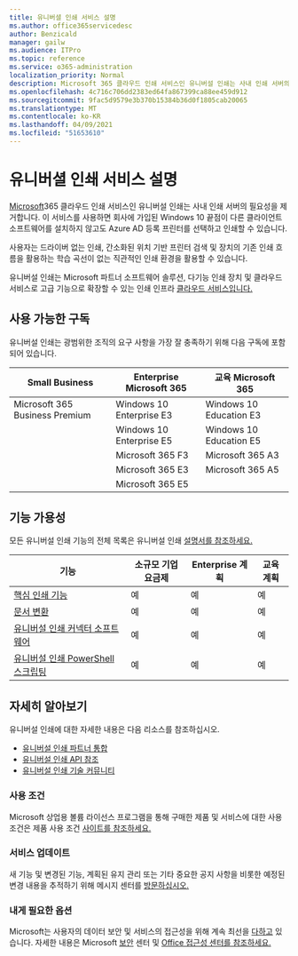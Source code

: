 ```yaml
---
title: 유니버셜 인쇄 서비스 설명
ms.author: office365servicedesc
author: Benzicald
manager: gailw
ms.audience: ITPro
ms.topic: reference
ms.service: o365-administration
localization_priority: Normal
description: Microsoft 365 클라우드 인쇄 서비스인 유니버설 인쇄는 사내 인쇄 서버의 필요성을 제거합니다.
ms.openlocfilehash: 4c716c706dd2383ed64fa867399ca88ee459d912
ms.sourcegitcommit: 9fac5d9579e3b370b15384b36d0f1805cab20065
ms.translationtype: MT
ms.contentlocale: ko-KR
ms.lasthandoff: 04/09/2021
ms.locfileid: "51653610"
---
```

# <a name="universal-print-service-description"></a>유니버셜 인쇄 서비스 설명

[Microsoft](https://www.microsoft.com/microsoft-365/windows/universal-print)365 클라우드 인쇄 서비스인 유니버설 인쇄는 사내 인쇄 서버의 필요성을 제거합니다. 이 서비스를 사용하면 회사에 가입된 Windows 10 끝점이 다른 클라이언트 소프트웨어를 설치하지 않고도 Azure AD 등록 프린터를 선택하고 인쇄할 수 있습니다.

사용자는 드라이버 없는 인쇄, 간소화된 위치 기반 프린터 검색 및 장치의 기존 인쇄 흐름을 활용하는 학습 곡선이 없는 직관적인 인쇄 환경을 활용할 수 있습니다.

유니버설 인쇄는 Microsoft 파트너 소프트웨어 솔루션, 다기능 인쇄 장치 및 클라우드 서비스로 고급 기능으로 확장할 수 있는 인쇄 인프라 [클라우드 서비스입니다.](/universal-print/fundamentals/universal-print-partner-integrations)

## <a name="available-subscriptions"></a>사용 가능한 구독

유니버설 인쇄는 광범위한 조직의 요구 사항을 가장 잘 충족하기 위해 다음 구독에 포함되어 있습니다.

| Small Business                 | Enterprise Microsoft 365     | 교육 Microsoft 365 |
|--------------------------------|------------------------------|-------------------------|
| Microsoft 365 Business Premium | Windows 10 Enterprise E3     | Windows 10 Education E3 |
|                                | Windows 10 Enterprise E5     | Windows 10 Education E5 |
|                                | Microsoft 365 F3             | Microsoft 365 A3        |
|                                | Microsoft 365 E3             | Microsoft 365 A5        |
|                                | Microsoft 365 E5             |                         |

## <a name="feature-availability"></a>기능 가용성

모든 유니버설 인쇄 기능의 전체 목록은 유니버설 인쇄 [설명서를 참조하세요.](/universal-print/)

| 기능                                  | 소규모 기업 요금제 | Enterprise 계획 | 교육 계획 |
|------------------------------------------|----------------------|------------------|-----------------|
| [핵심 인쇄 기능](/universal-print/)             | 예                  | 예              | 예             |
| [문서 변환](/universal-print/fundamentals/universal-print-document-conversion)                  | 예                  | 예              | 예             |
| [유니버설 인쇄 커넥터 소프트웨어](/universal-print/fundamentals/universal-print-connector-overview)   | 예                  | 예              | 예             |
| [유니버설 인쇄 PowerShell 스크립팅](/universal-print/fundamentals/universal-print-powershell) | 예                  | 예              | 예             |

## <a name="learn-more"></a>자세히 알아보기

유니버설 인쇄에 대한 자세한 내용은 다음 리소스를 참조하십시오.

- [유니버설 인쇄 파트너 통합](/universal-print/fundamentals/universal-print-partner-integrations)
- [유니버설 인쇄 API 참조](/graph/universal-print-concept-overview)
- [유니버설 인쇄 기술 커뮤니티](https://techcommunity.microsoft.com/t5/universal-print/ct-p/UniversalPrint)

### <a name="licensing-terms"></a>사용 조건

Microsoft 상업용 볼륨 라이선스 프로그램을 통해 구매한 제품 및 서비스에 대한 사용 조건은 제품 사용 조건 [사이트를 참조하세요.](https://www.microsoft.com/licensing/terms/) 

### <a name="service-updates"></a>서비스 업데이트

새 기능 및 변경된 기능, 계획된 유지 관리 또는 기타 중요한 공지 사항을 비롯한 예정된 변경 내용을 추적하기 위해 메시지 센터를 [방문하십시오.](/microsoft-365/admin/manage/message-center)

### <a name="accessibility"></a>내게 필요한 옵션

Microsoft는 사용자의 데이터 보안 및 서비스의 접근성을 위해 계속 최선을 [다하고](https://www.microsoft.com/trust-center/compliance/accessibility) 있습니다. 자세한 내용은 Microsoft [보안](https://www.microsoft.com/trust-center) 센터 및 [Office 접근성 센터를 참조하세요.](https://support.microsoft.com/topic/office-accessibility-center-resources-for-people-with-disabilities-ecab0fcf-d143-4fe8-a2ff-6cd596bddc6d)